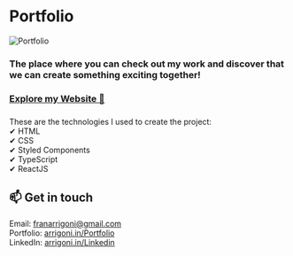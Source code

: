 # Portfolio

![Portfolio](https://github.com/francixclouds/portfolio/blob/master/src/assets/media/portfolio.png?raw=true)

### The place where you can check out my work and discover that we can create something exciting together!

### [Explore my Website 🚀](https://arrigoni.in/)

###

These are the technologies I used to create the project: \
✔ HTML \
✔ CSS \
✔ Styled Components \
✔ TypeScript \
✔ ReactJS

## 📫 Get in touch

Email: franarrigoni@gmail.com \
Portfolio: [arrigoni.in/Portfolio](https://arrigoni.in/Portfolio/) \
LinkedIn: [arrigoni.in/Linkedin](https://arrigoni.in/Linkedin/)
